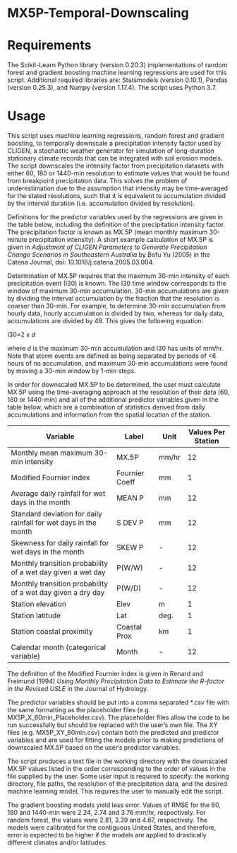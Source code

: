 # MX5P-Temporal-Downscaling

# Requirements
The Scikit-Learn Python library (version 0.20.3) implementations of random forest and gradient boosting machine learning regressions are used for this script. Additional required libraries are: Statsmodels (version 0.10.1), Pandas (version 0.25.3), and Numpy (version 1.17.4). The script uses Python 3.7.

# Usage
This script uses machine learning regressions, random forest and gradient boosting, to temporally downscale a precipitation intensity factor used by CLIGEN, a stochastic weather generator for simulation of long-duration stationary climate records that can be integrated with soil erosion models. The script downscales the intensity factor from precipitation datasets with either 60, 180 or 1440-min resolution to estimate values that would be found from breakpoint precipitation data. This solves the problem of underestimation due to the assumption that intensity may be time-averaged for the stated resolutions, such that it is equivalent to accumulation divided by the interval duration (i.e. accumulation divided by resolution).

Definitions for the predictor variables used by the regressions are given in the table below, including the definition of the precipitation intensity factor. The precipitation factor is known as MX.5P (mean monthly maximum 30-minute precipitation intensity). A short example calculation of MX.5P is given in *Adjustment of CLIGEN Parameters to Generate Precipitation Change Scenarios in Southeastern Australia* by Bofu Yu (2005) in the Catena Journal, doi: 10.1016/j.catena.2005.03.004.

Determination of MX.5P requires that the maximum 30-min intensity of each precipitation event (I30) is known. The I30 time window corresponds to the window of maximum 30-min accumulation. 30-min accumulations are given by dividing the interval accumulation by the fraction that the resolution is coarser than 30-min. For example, to determine 30-min accumulation from hourly data, hourly accumulation is divided by two, whereas for daily data, accumulations are divided by 48. This gives the following equation:

I30=2 x *d*

where *d* is the maximum 30-min accumulation and I30 has units of mm/hr. Note that storm events are defined as being separated by periods of <6 hours of no accumulation, and maximum 30-min accumulations were found by moving a 30-min window by 1-min steps.

In order for downscaled MX.5P to be determined, the user must calculate MX.5P using the time-averaging approach at the resolution of their data (60, 180 or 1440-min) and all of the additional predictor variables given in the table below, which are a combination of statistics derived from daily accumulations and information from the spatial location of the station.

| Variable | Label | Unit | Values Per Station |
| ------ | ------ | ------ | ------ |
| Monthly mean maximum 30-min intensity | MX.5P | mm/hr | 12 |
| Modified Fournier index | Fournier Coeff | mm | 1 |
| Average daily rainfall for wet days in the month | MEAN P | mm | 12 |
| Standard deviation for daily rainfall for wet days in the month | S DEV P | mm | 12 |
| Skewness for daily rainfall for wet days in the month | SKEW P | - | 12 |
| Monthly transition probability of a wet day given a wet day | P(W/W) | - | 12 |
| Monthly transition probability of a wet day given a dry day | P(W/D) | - | 12 |
| Station elevation | Elev | m | 1 |
| Station latitude | Lat | deg. | 1 |
| Station coastal proximity | Coastal Prox | km | 1 |
| Calendar month (categorical variable) | Month | - | 12 |

The definition of the Modified Fournier index is given in Renard and Freimund (1994) *Using Monthly Precipitation Data to Estimate the R-factor in the Revised USLE* in the Journal of Hydrology.

The predictor variables should be put into a comma separated *.csv file with the same formatting as the placeholder files (e.g. MX5P_X_60min_Placeholder.csv). The placeholder files allow the code to be run successfully but should be replaced with the user’s own file. The XY files (e.g. MX5P_XY_60min.csv) contain both the predicted and predictor variables and are used for fitting the models prior to making predictions of downscaled MX.5P based on the user’s predictor variables. 

The script produces a text file in the working directory with the downscaled MX.5P values listed in the order corresponding to the order of values in the file supplied by the user. Some user input is required to specify: the working directory, file paths, the resolution of the precipitation data, and the desired machine learning model. This requires the user to manually edit the script.

The gradient boosting models yield less error. Values of RMSE for the 60, 180 and 1440-min were 2.24, 2.74 and 3.76 mm/hr, respectively. For random forest, the values were 2.81, 3.39 and 4.67, respectively. The models were calibrated for the contiguous United States, and therefore, error is expected to be higher if the models are applied to drastically different climates and/or latitudes.

